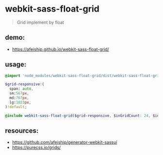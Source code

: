 # webkit-sass-float-grid
> Grid implement by float

## demo:
+ https://afeiship.github.io/webkit-sass-float-grid/

## usage:
```scss
@import 'node_modules/webkit-sass-float-grid/dist/webkit-sass-float-grid.scss';

$grid-responsive:(
  span: auto,
  sm:567px,
  md:767px,
  lg:1023px,
)!default;

@include webkit-sass-float-grid($grid-responsive, $inGridCount: 24, $inGridPrefix:'.g');
```

## resources:
+ https://github.com/afeiship/generator-webkit-sassui
+ https://purecss.io/grids/
